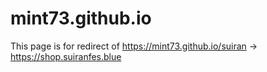# mint73.github.io
This page is for redirect of https://mint73.github.io/suiran -> https://shop.suiranfes.blue
